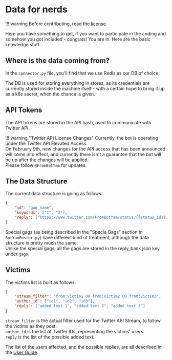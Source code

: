 # Data for nerds

!!! warning
    Before contributing, read the [license](license.md).

Here you have something to get, if you want to participate in the coding and somehow you got included - congrats! You are in.
Here are the basic knowledge stuff.

## Where is the data coming from?

In the `connector.py` file, you'll find that we use Redis as our DB of choice.

The DB is used for storing everything in stores, as its credentials are currently stored inside the machine itself - with a certain hope to bring it up as a k8s secret, when the chance is given.

## API Tokens
The API tokens are stored in the API hash, used to communicate with Twitter API.

!!! warning "Twitter API License Changes"
    Currently, the bot is operating under the Twitter API Elevated Access.<br>On February 9th, new changes for the API access that has been announced will come into effect, and currently there isn't a guarantee that the bot will be up after the changes will be applied.<br>
    Please follow `@FromBotYam` for updates.

## The Data Structure

The current data structure is going as follows:
```json
{
    "id": "gag_name",
    "keywords": ["1", "2"],
    "reply": ["https://www.twitter.com/FromBotYam/status/{{status_id}}/video/1"]
}
```

Special gags (as being described in the "Specia Gags" section in `BotYamPoster.py`) have different kind of treatment, although the data structure is pretty much the same.<br>
Unlike the special gags, all the gags are stored in the reply_bank json key under `gags`.

## Victims

The victims list is built as follows:
```json
{
    "stream_filter": "from:Victim1 OR from:Victim2 OR from:Victim3",
    "author_id": ["id1", "id2", "id3"],
    "reply": ["added text 1", "added text 2", "added text 3"]
}
```
`stream_filter` is the actual filter used for the Twitter API Stream, to follow the victims as they post.<br>
`author_id` is the list of Twitter IDs, representing the victims' users.<br>
`reply` is the list of the possible added text.

The list of the users affected, and the possible replies, are all described in the [User Guide](usage.md).